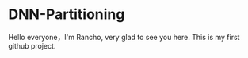 # DNN-Partitioning
Hello everyone，I'm Rancho, very glad to see you here.
This is my first github project.

